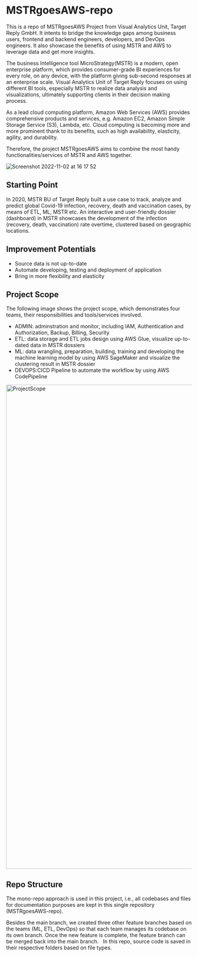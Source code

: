 
# MSTRgoesAWS-repo

This is a repo of MSTRgoesAWS Project from Visual Analytics Unit, Target Reply GmbH. It intents to bridge the knowledge gaps among business users, frontend and backend engineers, developers, and DevOps engineers. It also showcase the benefits of using MSTR and AWS to leverage data and get more insights. 

The business Intelligence tool MicroStrategy(MSTR) is a modern, open enterprise platform, which provides consumer-grade BI experiences for every role, on any device, with the platform giving sub-second responses at an enterprise scale. Visual Analytics Unit of Target Reply focuses on using different BI tools, especially MSTR to realize data analysis and visualizations, ultimately supporting clients in their decision making process.      

As a lead cloud computing platform, Amazon Web Services (AWS) provides comprehensive products and services, e.g. Amazon EC2, Amazon Simple Storage Service (S3), Lambda, etc. Cloud computing is becoming more and more prominent thank to its benefits, such as high availability, elasticity, agility, and durability. 

Therefore, the project MSTRgoesAWS aims to combine the most handy functionalities/services of MSTR and AWS together. 

![Screenshot 2022-11-02 at 16 17 52](https://user-images.githubusercontent.com/102745415/199528758-46e54dd9-3c4b-4410-bbbb-5045a945cea9.png)

## Starting Point
In 2020, MSTR BU of Target Reply built a use case to track, analyze and predict global Covid-19 infection, recovery, death and vaccination cases, by means of ETL, ML, MSTR etc. An interactive and user-friendly dossier (dashboard) in MSTR showcases the development of the infection (recovery, death, vaccination) rate overtime, clustered based on geographic locations. 

## Improvement Potentials 
- Source data is not up-to-date
- Automate developing, testing and deployment of application
- Bring in more flexibility and elasticity 

## Project Scope
The following image shows the project scope, which demonstrates four teams, their responsibilities and tools/services involved. 
- ADMIN: adminstration and monitor, including IAM, Authentication and Authorization, Backup, Billing, Security
- ETL: data storage and ETL jobs design using AWS Glue, visualize up-to-dated data in MSTR dossiers
- ML: data wrangling, preparation, building, training and developing the machine learning model by using AWS SageMaker and visualize the clustering result       in MSTR dossier
- DEVOPS:CICD Pipeline to automate the workflow by using AWS CodePipeline
<img width="1312" alt="ProjectScope" src="https://user-images.githubusercontent.com/102745415/199471653-982566e4-efff-4af2-9b44-7492db5349a5.png">

## Repo Structure 
The mono-repo approach is used in this project, i.e., all codebases and files for documentation purposes are kept in this single repository (MSTRgoesAWS-repo).

Besides the main branch, we created three other feature branches based on the teams (ML, ETL, DevOps) so that each team manages its codebase on its own branch. Once the new feature is complete, the feature branch can be merged back into the main branch.
 
In this repo, source code is saved in their respective folders based on file types.
